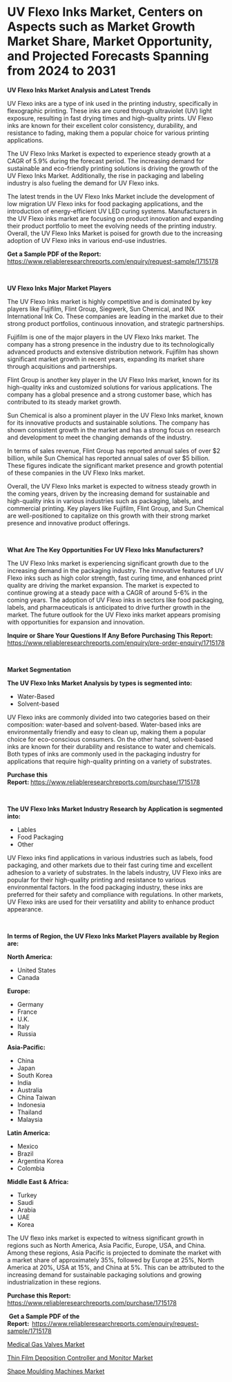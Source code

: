 <p><h1>UV Flexo Inks Market, Centers on Aspects such as Market Growth Market Share, Market Opportunity, and Projected Forecasts Spanning from 2024 to 2031</h1></p><p><strong>UV Flexo Inks Market Analysis and Latest Trends</strong></p>
<p><p>UV Flexo inks are a type of ink used in the printing industry, specifically in flexographic printing. These inks are cured through ultraviolet (UV) light exposure, resulting in fast drying times and high-quality prints. UV Flexo inks are known for their excellent color consistency, durability, and resistance to fading, making them a popular choice for various printing applications.</p><p>The UV Flexo Inks Market is expected to experience steady growth at a CAGR of 5.9% during the forecast period. The increasing demand for sustainable and eco-friendly printing solutions is driving the growth of the UV Flexo Inks Market. Additionally, the rise in packaging and labeling industry is also fueling the demand for UV Flexo inks. </p><p>The latest trends in the UV Flexo Inks Market include the development of low migration UV Flexo inks for food packaging applications, and the introduction of energy-efficient UV LED curing systems. Manufacturers in the UV Flexo inks market are focusing on product innovation and expanding their product portfolio to meet the evolving needs of the printing industry. Overall, the UV Flexo Inks Market is poised for growth due to the increasing adoption of UV Flexo inks in various end-use industries.</p></p>
<p><strong>Get a Sample PDF of the Report:&nbsp;</strong> <a href="https://www.reliableresearchreports.com/enquiry/request-sample/1715178">https://www.reliableresearchreports.com/enquiry/request-sample/1715178</a></p>
<p>&nbsp;</p>
<p><strong>UV Flexo Inks Major Market Players</strong></p>
<p><p>The UV Flexo Inks market is highly competitive and is dominated by key players like Fujifilm, Flint Group, Siegwerk, Sun Chemical, and INX International Ink Co. These companies are leading in the market due to their strong product portfolios, continuous innovation, and strategic partnerships.</p><p>Fujifilm is one of the major players in the UV Flexo Inks market. The company has a strong presence in the industry due to its technologically advanced products and extensive distribution network. Fujifilm has shown significant market growth in recent years, expanding its market share through acquisitions and partnerships.</p><p>Flint Group is another key player in the UV Flexo Inks market, known for its high-quality inks and customized solutions for various applications. The company has a global presence and a strong customer base, which has contributed to its steady market growth.</p><p>Sun Chemical is also a prominent player in the UV Flexo Inks market, known for its innovative products and sustainable solutions. The company has shown consistent growth in the market and has a strong focus on research and development to meet the changing demands of the industry.</p><p>In terms of sales revenue, Flint Group has reported annual sales of over $2 billion, while Sun Chemical has reported annual sales of over $5 billion. These figures indicate the significant market presence and growth potential of these companies in the UV Flexo Inks market.</p><p>Overall, the UV Flexo Inks market is expected to witness steady growth in the coming years, driven by the increasing demand for sustainable and high-quality inks in various industries such as packaging, labels, and commercial printing. Key players like Fujifilm, Flint Group, and Sun Chemical are well-positioned to capitalize on this growth with their strong market presence and innovative product offerings.</p></p>
<p>&nbsp;</p>
<p><strong>What Are The Key Opportunities For UV Flexo Inks Manufacturers?</strong></p>
<p><p>The UV Flexo Inks market is experiencing significant growth due to the increasing demand in the packaging industry. The innovative features of UV Flexo inks such as high color strength, fast curing time, and enhanced print quality are driving the market expansion. The market is expected to continue growing at a steady pace with a CAGR of around 5-6% in the coming years. The adoption of UV Flexo inks in sectors like food packaging, labels, and pharmaceuticals is anticipated to drive further growth in the market. The future outlook for the UV Flexo inks market appears promising with opportunities for expansion and innovation.</p></p>
<p><strong>Inquire or Share Your Questions If Any Before Purchasing This Report:</strong> <a href="https://www.reliableresearchreports.com/enquiry/pre-order-enquiry/1715178">https://www.reliableresearchreports.com/enquiry/pre-order-enquiry/1715178</a></p>
<p>&nbsp;</p>
<p><strong>Market Segmentation</strong></p>
<p><strong>The UV Flexo Inks Market Analysis by types is segmented into:</strong></p>
<p><ul><li>Water-Based</li><li>Solvent-based</li></ul></p>
<p><p>UV Flexo inks are commonly divided into two categories based on their composition: water-based and solvent-based. Water-based inks are environmentally friendly and easy to clean up, making them a popular choice for eco-conscious consumers. On the other hand, solvent-based inks are known for their durability and resistance to water and chemicals. Both types of inks are commonly used in the packaging industry for applications that require high-quality printing on a variety of substrates.</p></p>
<p><strong>Purchase this Report:&nbsp;</strong><a href="https://www.reliableresearchreports.com/purchase/1715178">https://www.reliableresearchreports.com/purchase/1715178</a></p>
<p>&nbsp;</p>
<p><strong>The UV Flexo Inks Market Industry Research by Application is segmented into:</strong></p>
<p><ul><li>Lables</li><li>Food Packaging</li><li>Other</li></ul></p>
<p><p>UV Flexo inks find applications in various industries such as labels, food packaging, and other markets due to their fast curing time and excellent adhesion to a variety of substrates. In the labels industry, UV Flexo inks are popular for their high-quality printing and resistance to various environmental factors. In the food packaging industry, these inks are preferred for their safety and compliance with regulations. In other markets, UV Flexo inks are used for their versatility and ability to enhance product appearance.</p></p>
<p>&nbsp;</p>
<p><strong>In terms of Region, the UV Flexo Inks Market Players available by Region are:</strong></p>
<p>
    <p> <strong> North America: </strong>
        <ul>
            <li>United States</li>
            <li>Canada</li>
        </ul>
        </p> 
    <p> <strong> Europe: </strong>
        <ul>
            <li>Germany</li>
            <li>France</li>
            <li>U.K.</li>
            <li>Italy</li>
            <li>Russia</li>
        </ul>
        </p> 
    <p> <strong> Asia-Pacific: </strong>
        <ul>
            <li>China</li>
            <li>Japan</li>
            <li>South Korea</li>
            <li>India</li>
            <li>Australia</li>
            <li>China Taiwan</li>
            <li>Indonesia</li>
            <li>Thailand</li>
            <li>Malaysia</li>
        </ul>
        </p> 
    <p> <strong> Latin America: </strong>
        <ul>
            <li>Mexico</li>
            <li>Brazil</li>
            <li>Argentina Korea</li>
            <li>Colombia</li>
        </ul>
        </p> 
    <p> <strong> Middle East & Africa: </strong>
        <ul>
            <li>Turkey</li>
            <li>Saudi</li>
            <li>Arabia</li>
            <li>UAE</li>
            <li>Korea</li>
        </ul>
    </p>
    </p>
<p><p>The UV flexo inks market is expected to witness significant growth in regions such as North America, Asia Pacific, Europe, USA, and China. Among these regions, Asia Pacific is projected to dominate the market with a market share of approximately 35%, followed by Europe at 25%, North America at 20%, USA at 15%, and China at 5%. This can be attributed to the increasing demand for sustainable packaging solutions and growing industrialization in these regions.</p></p>
<p><strong>Purchase this Report: </strong><a href="https://www.reliableresearchreports.com/purchase/1715178">https://www.reliableresearchreports.com/purchase/1715178</a></p>
<p>&nbsp;<strong>Get a Sample PDF of the Report:&nbsp;&nbsp;</strong><a href="https://www.reliableresearchreports.com/enquiry/request-sample/1715178">https://www.reliableresearchreports.com/enquiry/request-sample/1715178</a></p>
<p><strong></strong></p>
<p><p><a href="https://view.publitas.com/reportprime-1/medical-gas-valves-market-share-market-new-trends-analysis-report-by-type-by-application-by-end-use-by-region-and-segment-forecasts-2024-2031/">Medical Gas Valves Market</a></p><p><a href="https://view.publitas.com/reportprime-1/thin-film-deposition-controller-and-monitor-market-size-evaluating-its-market-trends-growth-and-projections-2024-2031/">Thin Film Deposition Controller and Monitor Market</a></p><p><a href="https://view.publitas.com/reportprime-1/shape-moulding-machines-market-size-share-trends-analysis-report-by-material-by-type-by-end-user-by-region-and-segment-forecasts-2024-2031/">Shape Moulding Machines Market</a></p></p>